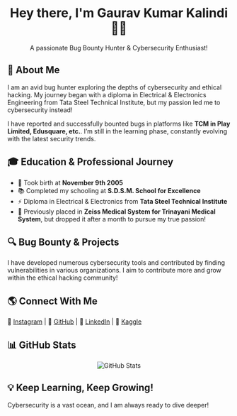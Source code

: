 <!-- Gaurav Kumar Kalindi - GitHub Profile README -->
<h1 align="center">Hey there, I'm Gaurav Kumar Kalindi 👨‍💻</h1>
<p align="center">A passionate Bug Bounty Hunter & Cybersecurity Enthusiast!</p>

<!-- About Me -->
<h2>🚀 About Me</h2>
<p>
    I am an avid bug hunter exploring the depths of cybersecurity and ethical hacking. 
    My journey began with a diploma in Electrical & Electronics Engineering from Tata Steel Technical Institute, 
    but my passion led me to cybersecurity instead!
</p>
<p>
    I have reported and successfully bounted bugs in platforms like <strong>TCM in Play Limited, Edusquare, etc.</strong>. 
    I’m still in the learning phase, constantly evolving with the latest security trends.
</p>

<!-- Education & Journey -->
<h2>🎓 Education & Professional Journey</h2>
<ul>
    <li>🎂 Took birth at <strong>November 9th 2005</strong></li>
    <li>📚 Completed my schooling at <strong>S.D.S.M. School for Excellence</strong></li>
    <li>⚡ Diploma in Electrical & Electronics from <strong>Tata Steel Technical Institute</strong></li>
    <li>🏥 Previously placed in <strong>Zeiss Medical System for Trinayani Medical System</strong>, but dropped it after a month to pursue my true passion!</li>
</ul>

<!-- My Work & Contributions -->
<h2>🔍 Bug Bounty & Projects</h2>
<p>
    I have developed numerous cybersecurity tools and contributed by finding vulnerabilities in various organizations.
    I aim to contribute more and grow within the ethical hacking community!
</p>

<!-- Social & Contact Links -->
<h2>🌎 Connect With Me</h2>
<p>
    🔗 <a href="https://www.instagram.com/devloper_gaurav" target="_blank">Instagram</a> |
    🔗 <a href="https://github.com/GauravKumarKalindi" target="_blank">GitHub</a> |
    🔗 <a href="https://www.linkedin.com/in/gauravkumarkalindi" target="_blank">LinkedIn</a> |
    🔗 <a href="https://www.kaggle.com/gauravkumarkalindi" target="_blank">Kaggle</a>
</p>

<!-- GitHub Stats -->
<h2>📊 GitHub Stats</h2>
<p align="center">
    <img src="https://github-readme-stats.vercel.app/api?username=gauravkumarkalindi&show_icons=true&theme=dark" alt="GitHub Stats">
</p>

<h2>💡 Keep Learning, Keep Growing!</h2>
<p>Cybersecurity is a vast ocean, and I am always ready to dive deeper!</p>
